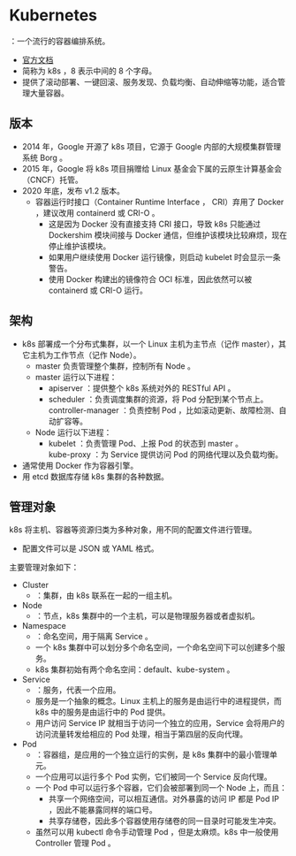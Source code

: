 # Kubernetes

：一个流行的容器编排系统。
- [官方文档](https://kubernetes.io/docs/concepts/)
- 简称为 k8s ，8 表示中间的 8 个字母。
- 提供了滚动部署、一键回滚、服务发现、负载均衡、自动伸缩等功能，适合管理大量容器。

## 版本

- 2014 年，Google 开源了 k8s 项目，它源于 Google 内部的大规模集群管理系统 Borg 。
- 2015 年，Google 将 k8s 项目捐赠给 Linux 基金会下属的云原生计算基金会（CNCF）托管。
- 2020 年底，发布 v1.2 版本。
  - 容器运行时接口（Container Runtime Interface ， CRI）弃用了 Docker ，建议改用 containerd 或 CRI-O 。
    - 这是因为 Docker 没有直接支持 CRI 接口，导致 k8s 只能通过 Dockershim 模块间接与 Docker 通信，但维护该模块比较麻烦，现在停止维护该模块。
    - 如果用户继续使用 Docker 运行镜像，则启动 kubelet 时会显示一条警告。
    - 使用 Docker 构建出的镜像符合 OCI 标准，因此依然可以被 containerd 或 CRI-O 运行。

## 架构

- k8s 部署成一个分布式集群，以一个 Linux 主机为主节点（记作 master），其它主机为工作节点（记作 Node）。
  - master 负责管理整个集群，控制所有 Node 。
  - master 运行以下进程：
    - apiserver ：提供整个 k8s 系统对外的 RESTful API 。
    - scheduler ：负责调度集群的资源，将 Pod 分配到某个节点上。
      controller-manager ：负责控制 Pod ，比如滚动更新、故障检测、自动扩容等。
  - Node 运行以下进程：
    - kubelet ：负责管理 Pod、上报 Pod 的状态到 master 。\
      kube-proxy ：为 Service 提供访问 Pod 的网络代理以及负载均衡。
- 通常使用 Docker 作为容器引擎。
- 用 etcd 数据库存储 k8s 集群的各种数据。

## 管理对象

k8s 将主机、容器等资源归类为多种对象，用不同的配置文件进行管理。
- 配置文件可以是 JSON 或 YAML 格式。

主要管理对象如下：
- Cluster
  - ：集群，由 k8s 联系在一起的一组主机。
- Node
  - ：节点，k8s 集群中的一个主机，可以是物理服务器或者虚拟机。
- Namespace
  - ：命名空间，用于隔离 Service 。
  - 一个 k8s 集群中可以划分多个命名空间，一个命名空间下可以创建多个服务。
  - k8s 集群初始有两个命名空间：default、kube-system 。
- Service
  - ：服务，代表一个应用。
  - 服务是一个抽象的概念。Linux 主机上的服务是由运行中的进程提供，而 k8s 中的服务是由运行中的 Pod 提供。
  - 用户访问 Service IP 就相当于访问一个独立的应用，Service 会将用户的访问流量转发给相应的 Pod 处理，相当于第四层的反向代理。
- Pod
  - ：容器组，是应用的一个独立运行的实例，是 k8s 集群中的最小管理单元。
  - 一个应用可以运行多个 Pod 实例，它们被同一个 Service 反向代理。
  - 一个 Pod 中可以运行多个容器，它们会被部署到同一个 Node 上，而且：
    - 共享一个网络空间，可以相互通信。对外暴露的访问 IP 都是 Pod IP ，因此不能暴露同样的端口号。
    - 共享存储卷，因此多个容器使用存储卷的同一目录时可能发生冲突。
  - 虽然可以用 kubectl 命令手动管理 Pod ，但是太麻烦。k8s 中一般使用 Controller 管理 Pod 。
